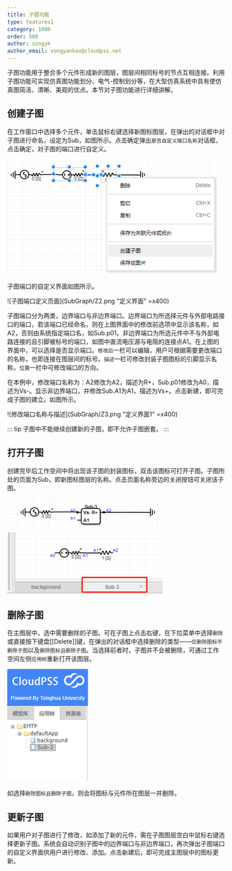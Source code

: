 ```yaml
---
title: 子图功能
type: features1
category: 1000
order: 500
author: songyk
author_email: songyankan@cloudpss.net
---
```


子图功能用于整合多个元件形成新的图层，图层间相同标号的节点互相连接。利用子图功能可实现仿真图功能划分、电气-控制划分等，在大型仿真系统中具有使仿真图简洁、清晰、美观的优点。本节对子图功能进行详细讲解。

## 创建子图

在工作窗口中选择多个元件，单击鼠标右键选择新图标图层，在弹出的对话框中对子图进行命名，设定为Sub，如图所示。点击确定弹出`是否自定义端口名称`对话框，点击确定，对子图的端口进行自定义。

![创建子图选项](SubGraph/Z1.png "创建子图")

子图端口的自定义界面如图所示。

![子图端口定义页面](SubGraph/Z2.png "定义界面" =x400)

子图端口分为两类，边界端口与非边界端口。边界端口为所选择元件与外部电路接口的端口，若该端口已经命名，则在上图界面中的修改前选项中显示该名称，如A2，否则由系统指定端口名，如Sub.p01。非边界端口为所选元件中不与外部电路连接的且引脚被标号的端口，如图中直流电压源与电阻的连接点A1。在上图的界面中，可以选择是否显示端口。`修改后`一栏可以编辑，用户可根据需要更改端口的名称，也即连接在图层间的标号。`描述`一栏可修改封装子图图标的引脚显示名称，`位置`一栏中可修改端口的方向。

在本例中，修改端口名称为：A2修改为A2，描述为R+，Sub.p01修改为A0，描述为Vs-。显示非边界端口，并修改Sub.A1为A1，描述为Vs+。点击新建，即可完成子图的建立。如图所示。

![修改端口名称与描述](SubGraph/Z3.png "定义界面1" =x400)

::: tip
子图中不能继续创建新的子图，即不允许子图嵌套。
:::

## 打开子图

创建完毕后工作空间中将出现该子图的封装图标，双击该图标可打开子图。子图所处的页面为Sub，即新图标图层的名称。点击页面名称旁边的关闭按钮可关闭该子图。

![子图封装后的主仿真页面的仿真图](SubGraph/Z4.png "子图")
![子图内部的仿真图](SubGraph/Z5.png "打开子图")

## 删除子图

在主图层中，选中需要删除的子图。可在子图上点击右键，在下拉菜单中选择`删除`或直接按下键盘[[Delete]]键，在弹出的对话框中选择删除的类型——`仅删除图标不删除子图`以及`删除图标且删除子图`。当选择前者时，子图并不会被删除，可通过工作空间左侧`应用树`重新打开该图层。

![从应用树打开子图](SubGraph/Z6.png "打开删除子图")

如选择`删除图标且删除子图`，则会将图标与元件所在图层一并删除。

## 更新子图

如果用户对子图进行了修改，如添加了新的元件，需在子图图层空白中鼠标右键选择更新子图。系统会自动识别子图中的边界端口与非边界端口，再次弹出子图端口的自定义界面供用户进行修改、添加。点击新建后，即可完成主图层中的图标更新。




